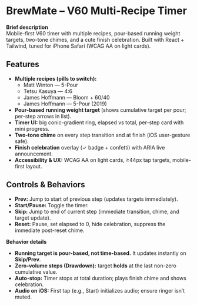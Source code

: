 # BrewMate – V60 Multi-Recipe Timer

**Brief description**  
Mobile-first V60 timer with multiple recipes, pour-based running weight targets, two-tone chimes, and a cute finish celebration. Built with React + Tailwind, tuned for iPhone Safari (WCAG AA on light cards).

## Features
- **Multiple recipes (pills to switch):**
  - Matt Winton — 5-Pour
  - Tetsu Kasuya — 4:6
  - James Hoffmann — Bloom + 60/40
  - James Hoffmann — 5-Pour (2019)
- **Pour-based running weight target** (shows cumulative target per pour; per-step arrows in list).
- **Timer UI:** big conic-gradient ring, elapsed vs total, per-step card with mini progress.
- **Two-tone chime** on every step transition and at finish (iOS user-gesture safe).
- **Finish celebration** overlay (✓ badge + confetti) with ARIA live announcement.
- **Accessibility & UX:** WCAG AA on light cards, ≥44px tap targets, mobile-first layout.

## Controls & Behaviors
- **Prev:** Jump to start of previous step (updates targets immediately).
- **Start/Pause:** Toggle the timer.
- **Skip:** Jump to end of current step (immediate transition, chime, and target update).
- **Reset:** Pause, set elapsed to 0, hide celebration, suppress the immediate post-reset chime.

**Behavior details**
- **Running target is pour-based, not time-based.** It updates instantly on **Skip/Prev**.
- **Zero-volume steps (Drawdown):** target **holds** at the last non-zero cumulative value.
- **Auto-stop:** Timer stops at total duration; plays finish chime and shows celebration.
- **Audio on iOS:** First tap (e.g., Start) initializes audio; ensure ringer isn’t muted.
